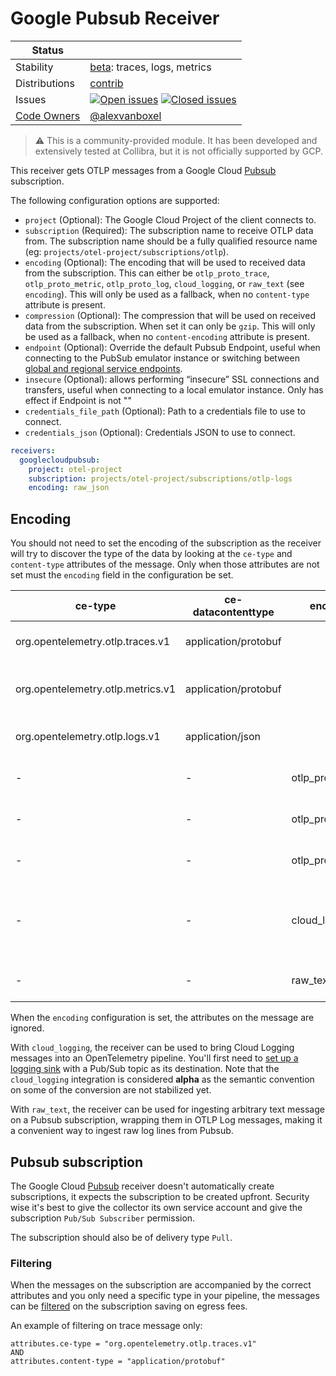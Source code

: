 # Google Pubsub Receiver

<!-- status autogenerated section -->
| Status        |           |
| ------------- |-----------|
| Stability     | [beta]: traces, logs, metrics   |
| Distributions | [contrib] |
| Issues        | [![Open issues](https://img.shields.io/github/issues-search/open-telemetry/opentelemetry-collector-contrib?query=is%3Aissue%20is%3Aopen%20label%3Areceiver%2Fgooglecloudpubsub%20&label=open&color=orange&logo=opentelemetry)](https://github.com/open-telemetry/opentelemetry-collector-contrib/issues?q=is%3Aopen+is%3Aissue+label%3Areceiver%2Fgooglecloudpubsub) [![Closed issues](https://img.shields.io/github/issues-search/open-telemetry/opentelemetry-collector-contrib?query=is%3Aissue%20is%3Aclosed%20label%3Areceiver%2Fgooglecloudpubsub%20&label=closed&color=blue&logo=opentelemetry)](https://github.com/open-telemetry/opentelemetry-collector-contrib/issues?q=is%3Aclosed+is%3Aissue+label%3Areceiver%2Fgooglecloudpubsub) |
| [Code Owners](https://github.com/open-telemetry/opentelemetry-collector-contrib/blob/main/CONTRIBUTING.md#becoming-a-code-owner)    | [@alexvanboxel](https://www.github.com/alexvanboxel) |

[beta]: https://github.com/open-telemetry/opentelemetry-collector/blob/main/docs/component-stability.md#beta
[contrib]: https://github.com/open-telemetry/opentelemetry-collector-releases/tree/main/distributions/otelcol-contrib
<!-- end autogenerated section -->

> ⚠️ This is a community-provided module. It has been developed and extensively tested at Collibra, but it is not officially supported by GCP.
 
This receiver gets OTLP messages from a Google Cloud [Pubsub](https://cloud.google.com/pubsub) subscription.

The following configuration options are supported:

* `project` (Optional): The Google Cloud Project of the client connects to.
* `subscription` (Required): The subscription name to receive OTLP data from. The subscription name should be a
  fully qualified resource name (eg: `projects/otel-project/subscriptions/otlp`).
* `encoding` (Optional): The encoding that will be used to received data from the subscription. This can either be
  `otlp_proto_trace`, `otlp_proto_metric`, `otlp_proto_log`, `cloud_logging`, or `raw_text` (see `encoding`).  This will
  only be used as a fallback, when no `content-type` attribute is present.
* `compression` (Optional): The compression that will be used on received data from the subscription. When set it can 
  only be `gzip`. This will only be used as a fallback, when no `content-encoding` attribute is present.
* `endpoint` (Optional): Override the default Pubsub Endpoint, useful when connecting to the PubSub emulator instance
  or switching between [global and regional service endpoints](https://cloud.google.com/pubsub/docs/reference/service_apis_overview#service_endpoints).
* `insecure` (Optional): allows performing “insecure” SSL connections and transfers, useful when connecting to a local
   emulator instance. Only has effect if Endpoint is not ""
* `credentials_file_path` (Optional): Path to a credentials file to use to connect.
* `credentials_json` (Optional): Credentials JSON to use to connect.

```yaml
receivers:
  googlecloudpubsub:
    project: otel-project
    subscription: projects/otel-project/subscriptions/otlp-logs
    encoding: raw_json
```

## Encoding

You should not need to set the encoding of the subscription as the receiver will try to discover the type of the data
by looking at the `ce-type` and `content-type` attributes of the message. Only when those attributes are not set 
must the `encoding` field in the configuration be set. 

| ce-type                           | ce-datacontenttype   | encoding          | description                                    |
|-----------------------------------|----------------------|-------------------|------------------------------------------------|
| org.opentelemetry.otlp.traces.v1  | application/protobuf |                   | Decode OTLP trace message                      |
| org.opentelemetry.otlp.metrics.v1 | application/protobuf |                   | Decode OTLP metric message                     |
| org.opentelemetry.otlp.logs.v1    | application/json     |                   | Decode OTLP log message                        |
| -                                 | -                    | otlp_proto_trace  | Decode OTLP trace message                      |
| -                                 | -                    | otlp_proto_metric | Decode OTLP trace message                      |
| -                                 | -                    | otlp_proto_log    | Decode OTLP trace message                      |
| -                                 | -                    | cloud_logging     | Decode [Cloud Logging] [LogEntry] message type |
| -                                 | -                    | raw_text          | Wrap in an OTLP log message                    |

When the `encoding` configuration is set, the attributes on the message are ignored.

With `cloud_logging`, the receiver can be used to bring Cloud Logging messages into an OpenTelemetry pipeline. You'll
first need to [set up a logging sink][sink-docs] with a Pub/Sub topic as its destination. Note that the `cloud_logging`
integration is considered **alpha** as the semantic convention on some of the conversion are not stabilized yet.

With `raw_text`, the receiver can be used for ingesting arbitrary text message on a Pubsub subscription, wrapping them
in OTLP Log messages, making it a convenient way to ingest raw log lines from Pubsub.

[Cloud Logging]: https://cloud.google.com/logging
[LogEntry]: https://cloud.google.com/logging/docs/reference/v2/rest/v2/LogEntry
[sink-docs]: https://cloud.google.com/logging/docs/export/configure_export_v2#creating_sink

## Pubsub subscription

The Google Cloud [Pubsub](https://cloud.google.com/pubsub) receiver doesn't automatically create subscriptions, 
it expects the subscription to be created upfront. Security wise it's best to give the collector its own 
service account and give the subscription `Pub/Sub Subscriber` permission.

The subscription should also be of delivery type `Pull`.

### Filtering

When the messages on the subscription are accompanied by the correct attributes and you only need a specific
type in your pipeline, the messages can be [filtered](https://cloud.google.com/pubsub/docs/filtering) on the 
subscription saving on egress fees.

An example of filtering on trace message only: 
```
attributes.ce-type = "org.opentelemetry.otlp.traces.v1"
AND
attributes.content-type = "application/protobuf"
```

